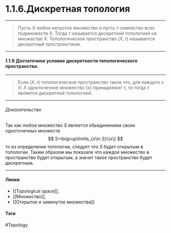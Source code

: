 # 1.1.6.Дискретная топология
***
>Пусть $X$ любое непустое множество и пусть $\tau$ семейство всех подмножеств $X$. Тогда $\tau$ называется *дискретной топологией* на множестве $X$. Топологическое пространство $(X,\tau)$ называется *дискретный пространством*.
***
#### 1.1.9 Достаточное условие дискретности топологического пространства.
***
>Если $(X,\tau)$ топологическое пространство такое что, для каждого $x\in X$ одноточечное множество $\{x\}$ принадлежит $\tau$, то тогда $\tau$ является дискретной топологией.
***
###### Доказательство
Так как любое множество $S$ является обьединением своих одноточечных множеств
$$
S=\bigcup\limits_{x\in S}\{x\}
$$
то из определения топологии, следует что $S$ будет открытым в топологии. Таким образом мы показали что каждое множество в пространстве будет открытым, а значит такое пространство будет дискретным.
***
#### Линки 
- [[Topological space]],
- [[Множество]],
- [[Открытое и замкнутое множества]]
#### Тэги 
 #Topology

